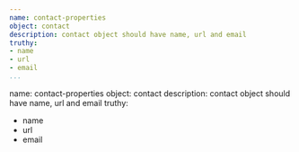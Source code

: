 ```yaml
---
name: contact-properties
object: contact
description: contact object should have name, url and email
truthy:
- name
- url
- email      
...
```

name: contact-properties
object: contact
description: contact object should have name, url and email
truthy:
- name
- url
- email  
